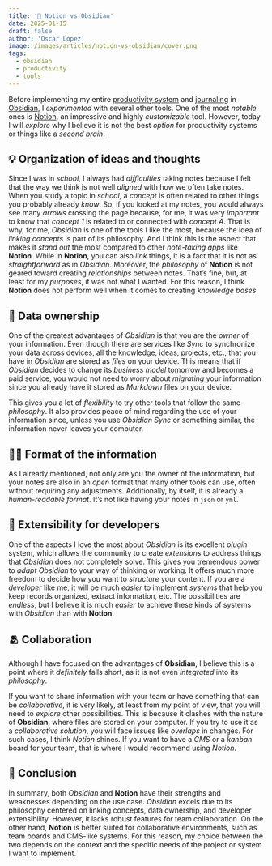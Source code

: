 ```yaml
---
title: '🚫 Notion vs Obsidian'
date: 2025-01-15
draft: false
author: 'Oscar López'
image: /images/articles/notion-vs-obsidian/cover.png
tags: 
  - obsidian
  - productivity
  - tools
---
```

Before implementing my entire [productivity system](https://oscarlp6.dev/en/blogs/obsidian-introduction/) and [journaling](https://oscarlp6.dev/en/blogs/obsidian-journaling/) in [Obsidian](https://obsidian.md/), I *experimented* with several other tools. One of the most *notable* ones is [Notion](https://www.notion.com/es), an impressive and highly *customizable* tool. However, today I will *explore* why I believe it is not the best *option* for productivity systems or things like a *second brain*.

## 💡 Organization of ideas and thoughts
Since I was in *school*, I always had *difficulties* taking notes because I felt that the way we think is not well *aligned* with how we often take notes. When you study a topic in *school*, a *concept* is often related to other things you probably already *know*. So, if you looked at my notes, you would always see many *arrows* crossing the page because, for me, it was very *important* to know that *concept 1* is related to or connected with *concept A*. That is why, for me, *Obsidian* is one of the tools I like the most, because the idea of *linking concepts* is part of its philosophy. And I think this is the aspect that makes it *stand out* the most compared to other *note-taking apps* like **Notion**. While in **Notion**, you can also *link* things, it is a fact that it is not as *straightforward* as in *Obsidian*. Moreover, the *philosophy* of **Notion** is not geared toward creating *relationships* between notes. That’s fine, but, at least for my *purposes*, it was not what I wanted. For this reason, I think **Notion** does not perform well when it comes to creating *knowledge bases*.

## 🔑 Data ownership
One of the greatest advantages of *Obsidian* is that you are the *owner* of your information. Even though there are services like *Sync* to synchronize your data across devices, all the knowledge, ideas, projects, etc., that you have in *Obsidian* are stored as *files* on your device. This means that if *Obsidian* decides to change its *business model* tomorrow and becomes a paid service, you would not need to worry about *migrating* your information since you already have it stored as *Markdown* files on your device.

This gives you a lot of *flexibility* to try other tools that follow the same *philosophy*. It also provides peace of mind regarding the use of your information since, unless you use *Obsidian Sync* or something similar, the information never leaves your computer.

## 👨‍🎨 Format of the information
As I already mentioned, not only are you the owner of the information, but your notes are also in an *open* format that many other tools can use, often without requiring any adjustments. Additionally, by itself, it is already a *human-readable format*. It’s not like having your notes in `json` or `yml`.

## 🔌 Extensibility for developers
One of the aspects I love the most about *Obsidian* is its excellent *plugin* system, which allows the community to create *extensions* to address things that *Obsidian* does not completely solve. This gives you tremendous power to *adapt Obsidian* to your way of thinking or working. It offers much more freedom to decide how you want to *structure* your content. If you are a *developer* like me, it will be much *easier* to implement *systems* that help you keep records organized, extract information, etc. The possibilities are *endless*, but I believe it is much *easier* to achieve these kinds of systems with *Obsidian* than with **Notion**.

## 🫂 Collaboration
Although I have focused on the advantages of **Obsidian**, I believe this is a point where it *definitely* falls short, as it is not even *integrated* into its *philosophy*.

If you want to share information with your team or have something that can be *collaborative*, it is very likely, at least from my point of view, that you will need to *explore* other possibilities. This is because it clashes with the nature of **Obsidian**, where files are stored on your computer. If you try to use it as a *collaborative solution*, you will face issues like *overlaps* in changes. For such cases, I think *Notion* shines. If you want to have a *CMS* or a *kanban* board for your team, that is where I would recommend using *Notion*.

## 📃 Conclusion
In summary, both *Obsidian* and **Notion** have their strengths and weaknesses depending on the use case. *Obsidian* excels due to its philosophy centered on linking concepts, data ownership, and developer extensibility. However, it lacks robust features for team collaboration. On the other hand, **Notion** is better suited for collaborative environments, such as team boards and CMS-like systems. For this reason, my choice between the two depends on the context and the specific needs of the project or system I want to implement.


